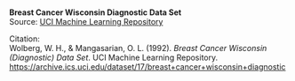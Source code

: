 ### 

**Breast Cancer Wisconsin Diagnostic Data Set**  
Source: [UCI Machine Learning Repository](https://archive.ics.uci.edu/dataset/17/breast+cancer+wisconsin+diagnostic)

Citation:  
Wolberg, W. H., & Mangasarian, O. L. (1992). *Breast Cancer Wisconsin (Diagnostic) Data Set*. UCI Machine Learning Repository. https://archive.ics.uci.edu/dataset/17/breast+cancer+wisconsin+diagnostic


